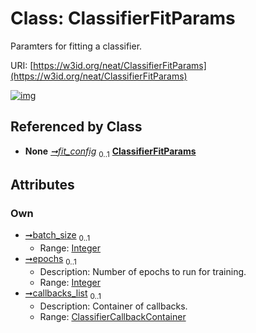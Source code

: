 
# Class: ClassifierFitParams


Paramters for fitting a classifier.

URI: [https://w3id.org/neat/ClassifierFitParams](https://w3id.org/neat/ClassifierFitParams)


[![img](https://yuml.me/diagram/nofunky;dir:TB/class/[ClassifierCallbackContainer]<callbacks_list%200..1-++[ClassifierFitParams&#124;batch_size:integer%20%3F;epochs:integer%20%3F],[TFKerasParams]++-%20fit_config%200..1>[ClassifierFitParams],[TFKerasParams],[ClassifierCallbackContainer])](https://yuml.me/diagram/nofunky;dir:TB/class/[ClassifierCallbackContainer]<callbacks_list%200..1-++[ClassifierFitParams&#124;batch_size:integer%20%3F;epochs:integer%20%3F],[TFKerasParams]++-%20fit_config%200..1>[ClassifierFitParams],[TFKerasParams],[ClassifierCallbackContainer])

## Referenced by Class

 *  **None** *[➞fit_config](tFKerasParams__fit_config.md)*  <sub>0..1</sub>  **[ClassifierFitParams](ClassifierFitParams.md)**

## Attributes


### Own

 * [➞batch_size](classifierFitParams__batch_size.md)  <sub>0..1</sub>
     * Range: [Integer](types/Integer.md)
 * [➞epochs](classifierFitParams__epochs.md)  <sub>0..1</sub>
     * Description: Number of epochs to run for training.
     * Range: [Integer](types/Integer.md)
 * [➞callbacks_list](classifierFitParams__callbacks_list.md)  <sub>0..1</sub>
     * Description: Container of callbacks.
     * Range: [ClassifierCallbackContainer](ClassifierCallbackContainer.md)
